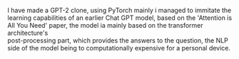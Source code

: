 I have made a GPT-2 clone, using PyTorch mainly i managed to immitate the learning capabilities of an earlier Chat GPT model, based on the 'Attention is All You Need' paper, the model ia mainly based on the transformer architecture's  
post-processing part, which provides the answers to the question, the NLP side of the model being to computationally expensive for a personal device.
